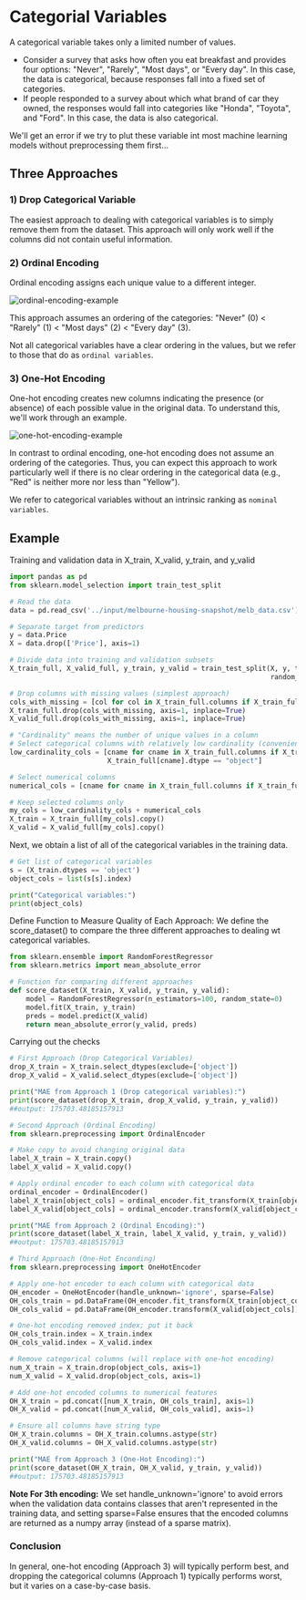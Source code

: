 # Categorial Variables

A categorical variable takes only a limited number of values.

- Consider a survey that asks how often you eat breakfast and provides four options: "Never", "Rarely", "Most days", or "Every day". In this case, the data is categorical, because responses fall into a fixed set of categories.
- If people responded to a survey about which what brand of car they owned, the responses would fall into categories like "Honda", "Toyota", and "Ford". In this case, the data is also categorical.

We'll get an error if we try to plut these variable int most machine learning models without preprocessing them first...

## Three Approaches

### 1) Drop Categorical Variable

The easiest approach to dealing with categorical variables is to simply remove them from the dataset. This approach will only work well if the columns did not contain useful information.

### 2) Ordinal Encoding

Ordinal encoding assigns each unique value to a different integer.

![ordinal-encoding-example](Cursos\intermediate-machine-learning\images\ordinal-encoding.png)

This approach assumes an ordering of the categories: "Never" (0) < "Rarely" (1) < "Most days" (2) < "Every day" (3).

Not all categorical variables have a clear ordering in the values, but we refer to those that do as `ordinal variables`. 

### 3) One-Hot Encoding

One-hot encoding creates new columns indicating the presence (or absence) of each possible value in the original data. To understand this, we'll work through an example.

![one-hot-encoding-example](Cursos\intermediate-machine-learning\images\one-hot-encoding.png)

In contrast to ordinal encoding, one-hot encoding does not assume an ordering of the categories. Thus, you can expect this approach to work particularly well if there is no clear ordering in the categorical data (e.g., "Red" is neither more nor less than "Yellow").

We refer to categorical variables without an intrinsic ranking as `nominal variables`.

## Example

Training and validation data in X_train, X_valid, y_train, and y_valid

```python
import pandas as pd
from sklearn.model_selection import train_test_split

# Read the data
data = pd.read_csv('../input/melbourne-housing-snapshot/melb_data.csv')

# Separate target from predictors
y = data.Price
X = data.drop(['Price'], axis=1)

# Divide data into training and validation subsets
X_train_full, X_valid_full, y_train, y_valid = train_test_split(X, y, train_size=0.8, test_size=0.2,
                                                                random_state=0)

# Drop columns with missing values (simplest approach)
cols_with_missing = [col for col in X_train_full.columns if X_train_full[col].isnull().any()] 
X_train_full.drop(cols_with_missing, axis=1, inplace=True)
X_valid_full.drop(cols_with_missing, axis=1, inplace=True)

# "Cardinality" means the number of unique values in a column
# Select categorical columns with relatively low cardinality (convenient but arbitrary)
low_cardinality_cols = [cname for cname in X_train_full.columns if X_train_full[cname].nunique() < 10 and 
                        X_train_full[cname].dtype == "object"]

# Select numerical columns
numerical_cols = [cname for cname in X_train_full.columns if X_train_full[cname].dtype in ['int64', 'float64']]

# Keep selected columns only
my_cols = low_cardinality_cols + numerical_cols
X_train = X_train_full[my_cols].copy()
X_valid = X_valid_full[my_cols].copy()
```

Next, we obtain a list of all of the categorical variables in the training data.

```python
# Get list of categorical variables
s = (X_train.dtypes == 'object')
object_cols = list(s[s].index)

print("Categorical variables:")
print(object_cols)
```

Define Function to Measure Quality of Each Approach: We define the score_dataset() to compare the three different approaches to dealing wt categorical variables.

```python
from sklearn.ensemble import RandomForestRegressor
from sklearn.metrics import mean_absolute_error

# Function for comparing different approaches
def score_dataset(X_train, X_valid, y_train, y_valid):
    model = RandomForestRegressor(n_estimators=100, random_state=0)
    model.fit(X_train, y_train)
    preds = model.predict(X_valid)
    return mean_absolute_error(y_valid, preds)
```

Carrying out the checks

```python
# First Approach (Drop Categorical Variables)
drop_X_train = X_train.select_dtypes(exclude=['object'])
drop_X_valid = X_valid.select_dtypes(exclude=['object'])

print("MAE from Approach 1 (Drop categorical variables):")
print(score_dataset(drop_X_train, drop_X_valid, y_train, y_valid))
##output: 175703.48185157913

# Second Approach (Ordinal Encoding)
from sklearn.preprocessing import OrdinalEncoder

# Make copy to avoid changing original data 
label_X_train = X_train.copy()
label_X_valid = X_valid.copy()

# Apply ordinal encoder to each column with categorical data
ordinal_encoder = OrdinalEncoder()
label_X_train[object_cols] = ordinal_encoder.fit_transform(X_train[object_cols])
label_X_valid[object_cols] = ordinal_encoder.transform(X_valid[object_cols])

print("MAE from Approach 2 (Ordinal Encoding):") 
print(score_dataset(label_X_train, label_X_valid, y_train, y_valid))
##output: 175703.48185157913

# Third Approach (One-Hot Enconding)
from sklearn.preprocessing import OneHotEncoder

# Apply one-hot encoder to each column with categorical data
OH_encoder = OneHotEncoder(handle_unknown='ignore', sparse=False)
OH_cols_train = pd.DataFrame(OH_encoder.fit_transform(X_train[object_cols]))
OH_cols_valid = pd.DataFrame(OH_encoder.transform(X_valid[object_cols]))

# One-hot encoding removed index; put it back
OH_cols_train.index = X_train.index
OH_cols_valid.index = X_valid.index

# Remove categorical columns (will replace with one-hot encoding)
num_X_train = X_train.drop(object_cols, axis=1)
num_X_valid = X_valid.drop(object_cols, axis=1)

# Add one-hot encoded columns to numerical features
OH_X_train = pd.concat([num_X_train, OH_cols_train], axis=1)
OH_X_valid = pd.concat([num_X_valid, OH_cols_valid], axis=1)

# Ensure all columns have string type
OH_X_train.columns = OH_X_train.columns.astype(str)
OH_X_valid.columns = OH_X_valid.columns.astype(str)

print("MAE from Approach 3 (One-Hot Encoding):") 
print(score_dataset(OH_X_train, OH_X_valid, y_train, y_valid))
##output: 175703.48185157913
```

**Note For 3th encoding:**
We set handle_unknown='ignore' to avoid errors when the validation data contains classes that aren't represented in the training data, and setting sparse=False ensures that the encoded columns are returned as a numpy array (instead of a sparse matrix).

### Conclusion

In general, one-hot encoding (Approach 3) will typically perform best, and dropping the categorical columns (Approach 1) typically performs worst, but it varies on a case-by-case basis.